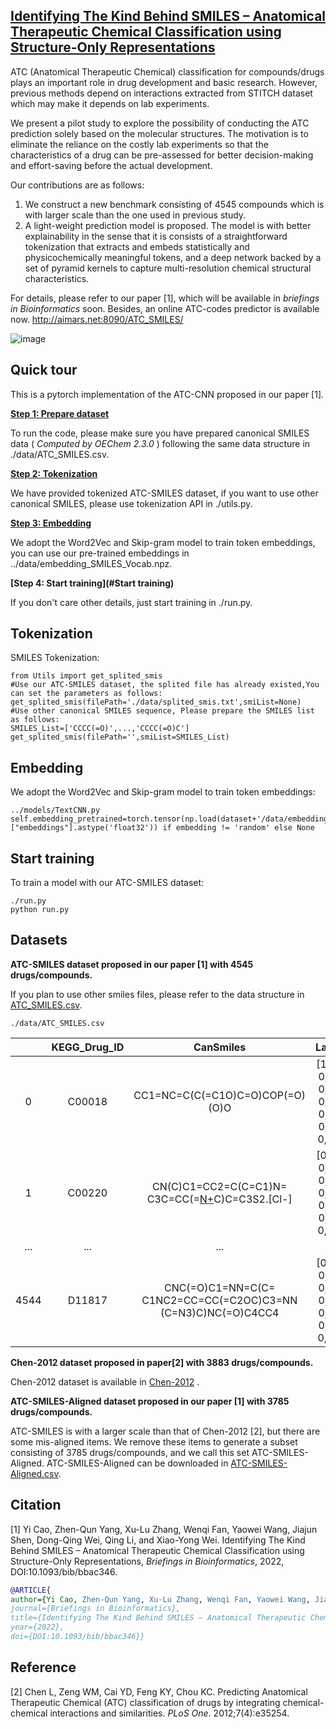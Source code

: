 ## [Identifying The Kind Behind SMILES – Anatomical Therapeutic Chemical Classification using Structure-Only Representations](https://doi.org/10.1093/bib/bbac346) 

ATC (Anatomical Therapeutic Chemical) classification for compounds/drugs plays an important role in drug development and basic research. However, previous methods depend on interactions extracted from STITCH dataset which may make it depends on lab experiments.

We present a pilot study to explore the possibility of conducting the ATC prediction solely based on the molecular structures. The motivation is to eliminate the reliance on the costly lab experiments so that the characteristics of a drug can be pre-assessed for better decision-making and effort-saving before the actual development.

Our contributions are as follows:

1. We construct a new benchmark consisting of 4545 compounds which is with larger scale than the one used in previous study.
2. A light-weight prediction model is proposed. The model is with better explainability in the sense that it is consists of a straightforward tokenization that extracts and embeds statistically and physicochemically meaningful tokens, and a deep network backed by a set of pyramid kernels to capture multi-resolution chemical structural characteristics. 

For details, please refer to our paper [1], which will be available in *briefings in Bioinformatics* soon. Besides, an online ATC-codes predictor is available now.  http://aimars.net:8090/ATC_SMILES/

![image](/tokens.png)



## Quick tour

This is a pytorch implementation of the ATC-CNN proposed in our paper [1].

**[Step 1: Prepare dataset](#Datasets)**

To run the code, please make sure you have prepared canonical SMILES data ( *Computed* *by* *OEChem* *2.3.0* ) following the same data structure in ./data/ATC_SMILES.csv.

**[Step 2: Tokenization](#Tokenization)**

We have provided tokenized ATC-SMILES dataset, if you want to use other canonical SMILES, please use tokenization API in ./utils.py.

**[Step 3: Embedding](#Embedding)**

We adopt the Word2Vec and Skip-gram model to train token embeddings, you can use our pre-trained embeddings in ../data/embedding_SMILES_Vocab.npz.

**[Step 4: Start training](#Start training)**

If you don't care other details, just start training in ./run.py.

## Tokenization

SMILES Tokenization:

```
from Utils import get_splited_smis
#Use our ATC-SMILES dataset, the splited file has already existed,You can set the parameters as follows:
get_splited_smis(filePath='./data/splited_smis.txt',smiList=None)
#Use other canonical SMILES sequence, Please prepare the SMILES list as follows:
SMILES_List=['CCCC(=O)',...,'CCCC(=O)C']
get_splited_smis(filePath='',smiList=SMILES_List)
```



## Embedding

We adopt the Word2Vec and Skip-gram model to train token embeddings:

```
../models/TextCNN.py
self.embedding_pretrained=torch.tensor(np.load(dataset+'/data/embedding_SMILES_Vocab.npz')["embeddings"].astype('float32')) if embedding != 'random' else None
```



## Start training

To train a model with our ATC-SMILES dataset:

```
./run.py
python run.py
```



## Datasets

**ATC-SMILES dataset proposed in our paper [1] with 4545 drugs/compounds.**

If you plan to use other smiles files, please refer to the data structure in [ATC_SMILES.csv](./data/ATC_SMILES.csv).

```
./data/ATC_SMILES.csv
```

|      | KEGG_Drug_ID |                          CanSmiles                           |                   Lable                    |
| :--: | :----------: | :----------------------------------------------------------: | :----------------------------------------: |
|  0   |    C00018    |               CC1=NC=C(C(=C1O)C=O)COP(=O)(O)O                | [1, 0, 0, 0, 0, 0, 0, 0, 0, 0, 0, 0, 0, 0] |
|  1   |    C00220    |   CN(C)C1=CC2=C(C=C1)N=<br/>C3C=CC(=[N+](C)C)C=C3S2.[Cl-]    | [0, 0, 0, 0, 0, 0, 0, 0, 0, 0, 0, 0, 0, 1] |
| ...  |     ...      |                             ...                              |                    ...                     |
| 4544 |    D11817    | CNC(=O)C1=NN=C(C=<br/>C1NC2=CC=CC(=C2OC)C3=NN<br/>(C=N3)C)NC(=O)C4CC4 | [0, 0, 0, 0, 0, 0, 0, 1, 0, 0, 0, 0, 0, 0] |

**Chen-2012 dataset proposed in paper[2] with 3883 drugs/compounds.**

Chen-2012 dataset is available in  [Chen-2012](https://journals.plos.org/plosone/article?id=10.1371/journal.pone.0035254) .

**ATC-SMILES-Aligned dataset proposed in our paper [1] with 3785 drugs/compounds.**

ATC-SMILES is with a larger scale than that of Chen-2012 [2], but there are some mis-aligned items. We remove these items to generate a subset consisting of 3785 drugs/compounds, and we call this set ATC-SMILES-Aligned. ATC-SMILES-Aligned can be downloaded in [ATC-SMILES-Aligned.csv](./data/ATC-SMILES-Aligned.csv).


## Citation

[1] Yi Cao, Zhen-Qun Yang, Xu-Lu Zhang, Wenqi Fan, Yaowei Wang, Jiajun Shen, Dong-Qing Wei, Qing Li, and Xiao-Yong Wei. Identifying The Kind Behind SMILES – Anatomical Therapeutic Chemical Classification using Structure-Only Representations,  *Briefings in Bioinformatics*, 2022, DOI:10.1093/bib/bbac346.

```bibtex
@ARTICLE{  
author={Yi Cao, Zhen-Qun Yang, Xu-Lu Zhang, Wenqi Fan, Yaowei Wang, Jiajun Shen, Dong-Qing Wei, Qing Li, and Xiao-Yong Wei.},  
journal={Briefings in Bioinformatics},   
title={Identifying The Kind Behind SMILES – Anatomical Therapeutic Chemical Classification using Structure-Only Representations},   
year={2022},   
doi={DOI:10.1093/bib/bbac346}}
```

## Reference

[2] Chen L, Zeng WM, Cai YD, Feng KY, Chou KC. Predicting Anatomical Therapeutic Chemical (ATC) classification of drugs by integrating chemical-chemical interactions and similarities. *PLoS One*. 2012;7(4):e35254.

